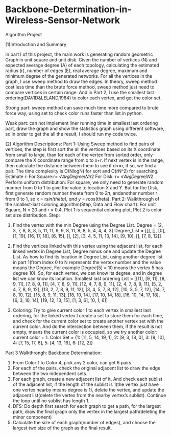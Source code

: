 # Backbone-Determination-in-Wireless-Sensor-Network
Algorithm Project

(1)Introduction and Summary

In part I of this project, the main work is generating random geometric Graph in unit square and unit disk. Given the number of vertices (N) and expected average degree (A) of each topology, calculating the estimated radius (r), number of edges (E), real average degree, maximum and minimum degree of the generated networks. For all the vertices in the graph, I use sweep method to draw the edges. In theory, sweep method cost less time than the brute force method, sweep method just need to compare vertices in certain range. And in Part 2, I use the smallest last ordering(DAVID&LELAND,1984) to color each vertex, and get the color set.

Strong part: sweep method can save much time more compared to brute force way, using set to check color runs faster than list in python.

Weak part: can not implement liner running time in smallest last ordering part, draw the graph and show the statistics graph using different software, so in order to get the all the result, I should run my code twice.

(2) Algorithm Descriptions:
Part 1:
Using Sweep method to find pairs of vertices, the step is first sort the all the vertices based on its X coordinate from small to large, than for each of the vertex from sorted order, only compare the X coordinate range from x to x+r. If next vertex is in the range, then calculate the distance between them to see if d<=r, if so, we find a pair. The time complexity is O(NlogN) for sort and O(rN^2) for searching.
Estimate r:
For Square:r= √𝐴𝑣𝑔𝐷𝑒𝑔𝑟𝑒𝑒/𝑁𝜋2
For Disk: r= √𝐴𝑣𝑔𝐷𝑒𝑔𝑟𝑒𝑒/𝑁2
Perform uniform distribution: For square, we only need to generate random number from 0 to 1 to give the value to location X and Y. But for the Disk, first generate random number theata from 0 to 2𝜋, andanother number r from 0 to 1, so x = r*sin(theta), and y = r*cos(theta).
Part 2:
Walkthrough of the smallest-last coloring algorithm(Step, Data and Flow chart):
For unit Square, N = 20 and r = 0.4, Plot 1 is sequential coloring plot, Plot 2 is color set size distribution.
Step:
1. Find the vertex with the min Degree using the Degree List.
Degree = [2, 3, 7, 8, 8, 8, 5, 11, 11, 9, 9, 8, 11, 8, 8, 5, 4, 4, 4, 3]
Degree_List = [[], [], [0], [1, 19], [16, 17, 18], [6, 15], [], [2], [3, 4, 5, 11, 13, 14], [9, 10], [], [7, 8, 12]] 

2. Find the vertices linked with this vertex using the adjacent list, for each linked vertex in Degree List, Degree minus one and update the Degree List. As how to find its location in Degree List, using another degree list in part 1(from index 0 to N represents the vertex number and the value means the Degree, For example Degree[5] = 10 means the vertex 5 has degree 10). So, for each vertex, we can know its degree, and in degree list we can know its location.
Smallest last ordering List =
[[11], [9, 11], [8, 9, 11], [7, 8, 9, 11], [4, 7, 8, 9, 11], [12, 4, 7, 8, 9, 11], [2, 4, 7, 8, 9, 11], [5, 2, 4, 7, 8, 9, 12], [13, 2, 7, 8, 9, 11, 12], [3, 4, 5, 7, 8, 12], [10, 3, 5, 7, 12], [14, 7, 8, 10, 12], [15, 8, 9, 11, 13], [18, 10, 14], [17, 10, 14, 18], [16, 10, 14, 17, 18], [6, 3, 10, 14], [19, 12, 13, 15], [1, 3, 6], [0, 1, 6]]

3. Coloring: Try to give current color 1 to each vertex in smallest last ordering, for the linked vertex I create a set to store them for each time, and check for the current color set to create another vertex set with the current color. And do the intersection between them, if the result is not empty, means the current color is occupied, so we try another color: current color + 1.
Color Set = {1: [11, 5, 14, 19, 1], 2: [9, 3, 18, 0], 3: [8, 10], 4: [7, 15, 17, 6], 5: [4, 13, 16], 6: [12, 2]}

Part 3 Walkthrongh:
Backbone Determination:
1. From Color 1 to Color 4, pick any 2 color, can get 6 pairs.
2. For each of the pairs, check the original adjacent list to draw the edge between the two independent sets.
3. For each graph, create a new adjacent list of it. And check each sublist of the adjacent list, if the length of the sublist is 1(the vertex just have one vertex nearby means degree is 1), delete the vertex, and update the adjacent list(delete the vertex from the nearby vertex’s sublist). Continue the loop until no sublist has length 1.
4. DFS: Do depth first search for each graph to get a path, for the largest path, draw the final graph only the vertex in the largest path(deleting the minor component)
5. Calculate the size of each graph(number of edges), and choose the largest two size of the graph as the final result.
